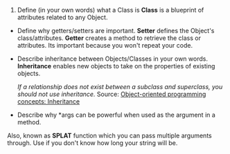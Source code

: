 1.  Define (in your own words) what a Class is
  **Class** is a blueprint of attributes related to any Object.

* Define why getters/setters are important.
  **Setter** defines the Object's class/attributes. **Getter** creates a method to retrieve the class or attributes. Its important because you won't repeat your code.  

* Describe inheritance between Objects/Classes in your own words.
**Inheritance** enables new objects to take on the properties of existing objects.  

  *If a relationship does not exist between a subclass and superclass, you should not use inheritance.*
Source: [Object-oriented programming concepts: Inheritance](http://www.adobe.com/devnet/actionscript/learning/oop-concepts/inheritance.html)

* Describe why *args can be powerful when used as the argument in a method.

 Also, known as **SPLAT** function which you can pass multiple arguments through. Use if you don't know how long your string will be.
